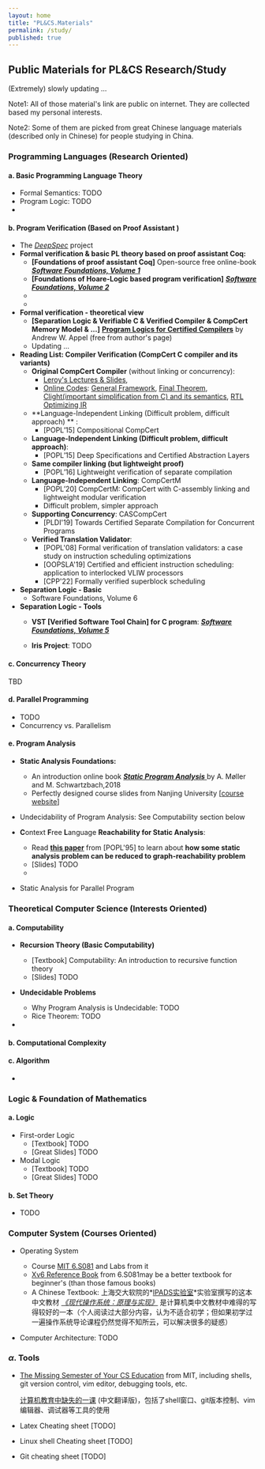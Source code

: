 ```yaml
---
layout: home
title: "PL&CS.Materials"
permalink: /study/
published: true
---
```




## **Public Materials for PL&CS Research/Study** 

(Extremely) slowly updating ...

Note1: All of those material's link are public on internet. They are collected based my personal interests. 

Note2: Some of them are picked from great Chinese language materials (described only in Chinese) for people studying in China.

### **Programming Languages (Research Oriented)**

#### **a. Basic Programming Language Theory**

- Formal Semantics: TODO
- Program Logic: TODO
- 



#### **b. Program Verification (Based on Proof Assistant )**

- The [*DeepSpec*](https://deepspec.org/main) project
- **Formal verification & basic PL theory based on proof assistant Coq:**
  - **[Foundations of proof assistant Coq]** Open-source free online-book *[**Software Foundations, Volume 1**](https://softwarefoundations.cis.upenn.edu/lf-current/index.html)*
  - **[Foundations of Hoare-Logic based program verification]**  ***[Software Foundations, Volume 2](https://softwarefoundations.cis.upenn.edu/plf-current/index.html)***
  - 
  - 
- **Formal verification - theoretical view**
  - **[Separation Logic & Verifiable C & Verified Compiler & CompCert Memory Model & ...]**  [**Program Logics for Certified Compilers**](https://vst.cs.princeton.edu/veric/) by Andrew W. Appel (free from author's page) 
  - Updating ...
- **Reading List: Compiler Verification (CompCert C compiler and its variants)**
  - **Original CompCert Compiler** (without linking or concurrency): 
    - [Leroy's Lectures & Slides](https://xavierleroy.org/courses/EUTypes-2019/),
    -  [Online Codes](https://compcert.org/doc/): [General Framework](https://compcert.org/doc/html/compcert.common.Smallstep.html), [Final Theorem](https://compcert.org/doc/html/compcert.driver.Compiler.html), [Clight(important simplification from C) and its semantics](https://compcert.org/doc/html/compcert.cfrontend.Clight.html), [RTL Optimizing IR](https://compcert.org/doc/html/compcert.backend.RTL.html)
  - **Language-Independent Linking (Difficult problem, difficult approach) **  : 
    - [POPL’15] Compositional CompCert
  - **Language-Independent Linking (Difficult problem, difficult approach)**: 
    - [POPL’15] Deep Specifications and Certified Abstraction Layers
  - **Same compiler linking (but lightweight proof)** 
    - [POPL’16] Lightweight verification of separate compilation
  - **Language-Independent Linking**: CompCertM
    - [POPL’20] CompCertM: CompCert with C-assembly linking and lightweight modular verification
    - Difficult problem, simpler approach
  - **Supporting Concurrency**: CASCompCert
    - [PLDI'19] Towards Certified Separate Compilation for Concurrent Programs
  - **Verified Translation Validator**:
    - [POPL'08] Formal verification of translation validators: a case study on instruction scheduling optimizations
    - [OOPSLA'19] Certified and efficient instruction scheduling: application to interlocked VLIW processors
    - [CPP'22] Formally verified superblock scheduling
- **Separation Logic - Basic**
  - Software Foundations, Volume 6
- **Separation Logic - Tools**
  - **VST [Verified Software Tool Chain] for C program**: ***[Software Foundations, Volume 5](https://softwarefoundations.cis.upenn.edu/vc-current/index.html)***

  - **Iris Project**: TODO




#### **c. Concurrency Theory**

TBD



#### **d. Parallel Programming**

- TODO
- Concurrency vs. Parallelism



#### **e. Program Analysis**

- **Static Analysis Foundations:**
  - An introduction online book [***Static Program Analysis*** ](https://cs.au.dk/~amoeller/spa/) by A. Møller and M. Schwartzbach,2018
  - Perfectly designed course slides from Nanjing University  [[course website](https://pascal-group.bitbucket.io/teaching.html)]

- Undecidability of Program Analysis: See Computability section below 
- **C**ontext **F**ree **L**anguage **Reachability for Static Analysis**: 
  - Read [**this paper**](https://dl.acm.org/doi/10.1145/199448.199462) from [POPL'95] to learn about **how some static analysis problem can be reduced to graph-reachability problem**
  - [Slides] TODO
  - 

- Static Analysis for Parallel Program



### **Theoretical Computer Science (Interests Oriented)**

#### **a. Computability**

- **Recursion Theory (Basic Computability)**
  - [Textbook] Computability: An introduction to recursive function theory
  - [Slides] TODO
- **Undecidable Problems**
  - Why Program Analysis is Undecidable: TODO
  - Rice Theorem: TODO

- 

#### **b. Computational Complexity**



#### **c. Algorithm**

- 



### **Logic & Foundation of Mathematics**

#### **a. Logic**

- First-order Logic
  - [Textbook] TODO
  - [Great Slides] TODO
- Modal Logic
  - [Textbook] TODO
  - [Great Slides] TODO

#### **b. Set Theory**

- TODO





### **Computer System (Courses Oriented)**

- Operating System
  - Course [MIT 6.S081](https://pdos.csail.mit.edu/6.S081/2020/schedule.html) and Labs from it
  -  [Xv6 Reference Book](https://pdos.csail.mit.edu/6.S081/2020/xv6/book-riscv-rev1.pdf) from 6.S081may be a better textbook for beginner's (than those famous books)
  - A Chinese Textbook: 上海交大软院的*[IPADS实验室](https://ipads.se.sjtu.edu.cn/)*实验室撰写的这本中文教材 [*《现代操作系统：原理与实现》*](https://ipads.se.sjtu.edu.cn/mospi/) 是计算机类中文教材中难得的写得较好的一本（个人阅读过大部分内容，认为不适合初学；但如果初学过一遍操作系统导论课程仍然觉得不知所云，可以解决很多的疑惑）


- Computer Architecture: TODO



### **$\alpha$. Tools**

- [The Missing Semester of Your CS Education](https://missing.csail.mit.edu/) from MIT, including shells, git version control, vim editor, debugging tools, etc.

  [计算机教育中缺失的一课](https://missing-semester-cn.github.io/) (中文翻译版)，包括了shell窗口、git版本控制、vim编辑器、调试器等工具的使用

- Latex Cheating sheet [TODO]

- Linux shell Cheating sheet [TODO] 

- Git cheating sheet [TODO]



